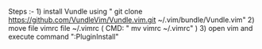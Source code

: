 Steps :- 
        1) install Vundle using " git clone https://github.com/VundleVim/Vundle.vim.git ~/.vim/bundle/Vundle.vim"
        2) move file  vimrc file ~/.vimrc ( CMD: " mv vimrc ~/.vimrc" )
        3) open vim and execute command ":PluginInstall"
